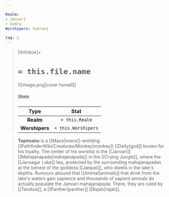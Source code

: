 ```yaml
---

Realm:
- Janvari
- Vudra
Worshipers: Vudrani

tag: 🙏
---
```


> [!infobox]+
> #  `= this.file.name`
> ![[image.png|cover hsmall]]
> ##### Stats
> Type | Stat |
> :---:|:---:|
> **Realm** | `= this.Realm` |
> **Worshipers** | `= this.Worshipers` |



> **Topimanu** is a [[Mace|mace]]-wielding [[PathfinderWiki/Creatures/Monkey|monkey]] [[Deity|god]] known for his loyalty. The center of his worship is the [[Janvari]] [[Mahajanapada|mahajanapada]] in the [[Crying Jungle]], where the [[Jansagar Lake]] lies, protected by the surrounding mahajanapadas at the behest of the goddess [[Janpati]], who dwells in the lake's depths. Rumours abound that [[Animal|animals]] that drink from the lake's waters gain sapience and thousands of sapient animals do actually populate the Janvari mahajanapada. There, they are ruled by [[Tendula]], a [[Panther|panther]] [[Rajah|rajah]].









